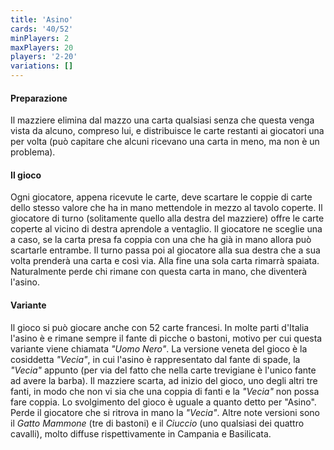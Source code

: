 ```yaml
---
title: 'Asino'
cards: '40/52'
minPlayers: 2
maxPlayers: 20
players: '2-20'
variations: []
---
```

<!--more-->

#### Preparazione

Il mazziere elimina dal mazzo una carta qualsiasi senza che questa venga vista da alcuno, compreso lui, e distribuisce le carte restanti ai giocatori una per volta (può capitare che alcuni ricevano una carta in meno, ma non è un problema).

#### Il gioco

Ogni giocatore, appena ricevute le carte, deve scartare le coppie di carte dello stesso valore che ha in mano mettendole in mezzo al tavolo coperte. Il giocatore di turno (solitamente quello alla destra del mazziere) offre le carte coperte al vicino di destra aprendole a ventaglio. Il giocatore ne sceglie una a caso, se la carta presa fa coppia con una che ha già in mano allora può scartarle entrambe. Il turno passa poi al giocatore alla sua destra che a sua volta prenderà una carta e così via.
Alla fine una sola carta rimarrà spaiata. Naturalmente perde chi rimane con questa carta in mano, che diventerà l'asino.

#### Variante

Il gioco si può giocare anche con 52 carte francesi. In molte parti d'Italia l'asino è e rimane sempre il fante di picche o bastoni, motivo per cui questa variante viene chiamata <i>"Uomo Nero"</i>. La versione veneta del gioco è la cosiddetta <i>"Vecia"</i>, in cui l'asino è rappresentato dal fante di spade, la <i>"Vecia"</i> appunto (per via del fatto che nella carte trevigiane è l'unico fante ad avere la barba). Il mazziere scarta, ad inizio del gioco, uno degli altri tre fanti, in modo che non vi sia che una coppia di fanti e la <i>"Vecia"</i> non possa fare coppia. Lo svolgimento del gioco è uguale a quanto detto per "Asino". Perde il giocatore che si ritrova in mano la <i>"Vecia"</i>. Altre note versioni sono il <i>Gatto Mammone</i> (tre di bastoni) e il <i>Ciuccio</i> (uno qualsiasi dei quattro cavalli), molto diffuse rispettivamente in Campania e Basilicata.
